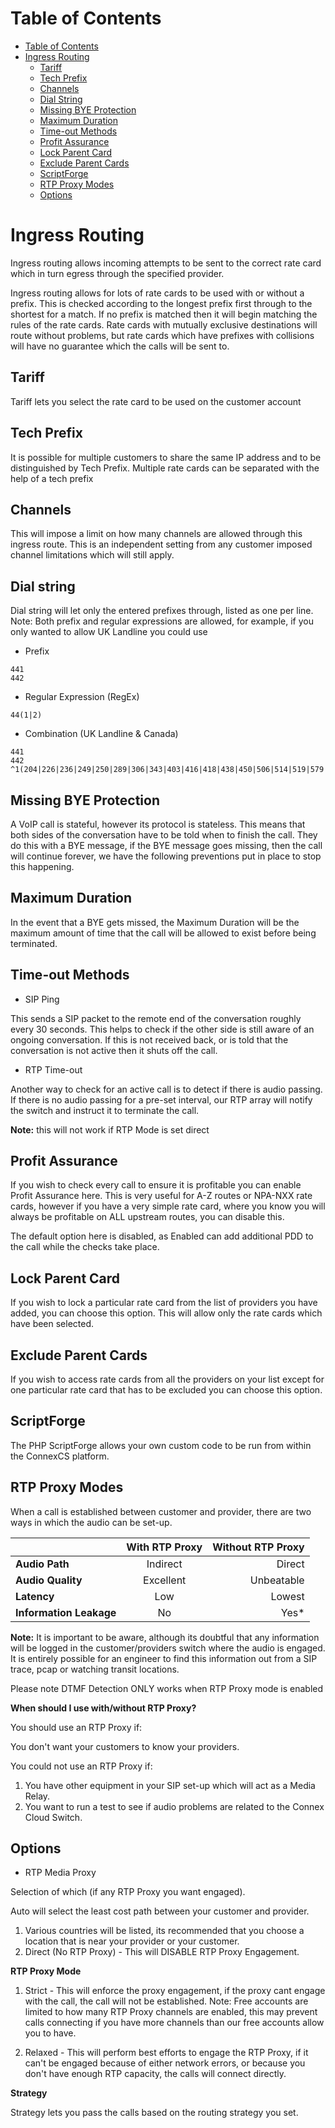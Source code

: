 # Table of Contents

* [Table of Contents](#table-of-contents)
* [Ingress Routing](#ingress-routing)
  * [Tariff](#tariff)
  * [Tech Prefix](#tech-prefix)
  * [Channels](#channels)
  * [Dial String](#dial-string)
  * [Missing BYE Protection](#missing-bye-protection)
  * [Maximum Duration](#maximum-duration)
  * [Time-out Methods](#time-out-methods)
  * [Profit Assurance](#profit-assurance)
  * [Lock Parent Card](#lock-parent-card)
  * [Exclude Parent Cards](#exclude-parent-cards)
  * [ScriptForge](#scriptforge)
  * [RTP Proxy Modes](#rtp-proxy-modes)
  * [Options](#options)



# Ingress Routing

Ingress routing allows incoming attempts to be sent to the correct rate card which in turn egress through the specified provider.

Ingress routing allows for lots of rate cards to be used with or without a prefix. This is checked according to the longest prefix first through to the shortest for a match. If no prefix is matched then it will begin matching the rules of the rate cards. Rate cards with mutually exclusive destinations will route without problems, but rate cards which have prefixes with collisions will have no guarantee which the calls will be sent to.

## Tariff

Tariff lets you select the rate card to be used on the customer account

## Tech Prefix

It is possible for multiple customers to share the same IP address and to be distinguished by Tech Prefix. Multiple rate cards can be separated with the help of a tech prefix

## Channels

This will impose a limit on how many channels are allowed through this ingress route. This is an independent setting from any customer imposed channel limitations which will still apply.

## Dial string

Dial string will let only the entered prefixes through, listed as one per line. Note: Both prefix and regular expressions are allowed, for example, if you only wanted to allow UK Landline you could use

* Prefix

```
441
442
```

* Regular Expression (RegEx)
```
44(1|2)
```
* Combination (UK Landline & Canada)
```
441
442
^1(204|226|236|249|250|289|306|343|403|416|418|438|450|506|514|519|579|581|587|604|613|647|705|709|778|780|807|819|867|902|905)
```
## Missing BYE Protection

A VoIP call is stateful, however its protocol is stateless. This means that both sides of the conversation have to be told when to finish the call. They do this with a BYE message, if the BYE message goes missing, then the call will continue forever, we have the following preventions put in place to stop this happening.

## Maximum Duration

In the event that a BYE gets missed, the Maximum Duration will be the maximum amount of time that the call will be allowed to exist before being terminated.

## Time-out Methods

* SIP Ping

This sends a SIP packet to the remote end of the conversation roughly every 30 seconds. This helps to check if the other side is still aware of an ongoing conversation. If this is not received back, or is told that the conversation is not active then it shuts off the call.

* RTP Time-out

Another way to check for an active call is to detect if there is audio passing. If there is no audio passing for a pre-set interval, our RTP array will notify the switch and instruct it to terminate the call.

**Note:** this will not work if RTP Mode is set direct

## Profit Assurance

If you wish to check every call to ensure it is profitable you can enable Profit Assurance here. This is very useful for A-Z routes or NPA-NXX rate cards, however if you have a very simple rate card, where you know you will always be profitable on ALL upstream routes, you can disable this.

The default option here is disabled, as Enabled can add additional PDD to the call while the checks take place.

## Lock Parent Card

If you wish to lock a particular rate card from the list of providers you have added, you can choose this option. This will allow only the rate cards which have been selected.

## Exclude Parent Cards

If you wish to access rate cards from all the providers on your list except for one particular rate card that has to be excluded you can choose this option.

## ScriptForge

The PHP ScriptForge allows your own custom code to be run from within the ConnexCS platform.

## RTP Proxy Modes

When a call is established between customer and provider, there are two ways in which the audio can be set-up.

|  |      **With RTP Proxy**      |  **Without RTP Proxy** |
|----------|:-------------:|------:|
| **Audio Path** |  Indirect | Direct |
| **Audio Quality** |    Excellent  |  Unbeatable|
| **Latency** | Low |    Lowest |
| **Information Leakage**| No |   Yes* |

 	
**Note:** It is important to be aware, although its doubtful that any information will be logged in the customer/providers switch where the audio is engaged. It is entirely possible for an engineer to find this information out from a SIP trace, pcap or watching transit locations.

Please note DTMF Detection ONLY works when RTP Proxy mode is enabled

**When should I use with/without RTP Proxy?**

You should use an RTP Proxy if:

You don't want your customers to know your providers.

You could not use an RTP Proxy if:

1. You have other equipment in your SIP set-up which will act as a Media Relay.
2. You want to run a test to see if audio problems are related to the Connex Cloud Switch.

## Options

* RTP Media Proxy

Selection of which (if any RTP Proxy you want engaged).

Auto will select the least cost path between your customer and provider.

1. Various countries will be listed, its recommended that you choose a location that is near your provider or your customer.
2. Direct (No RTP Proxy) - This will DISABLE RTP Proxy Engagement.

**RTP Proxy Mode**

1. Strict - This will enforce the proxy engagement, if the proxy cant engage with the call, the call will not be established. Note: Free accounts are limited to how many RTP Proxy channels are enabled, this may prevent calls connecting if you have more channels than our free accounts allow you to have.

2. Relaxed - This will perform best efforts to engage the RTP Proxy, if it can't be engaged because of either network errors, or because you don't have enough RTP capacity, the calls will connect directly.

**Strategy**

Strategy lets you pass the calls based on the routing strategy you set.
